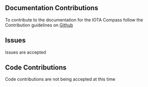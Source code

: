 ## Documentation Contributions

To contribute to the documentation for the IOTA Compass follow the Contribution guidelines on [Github](https://github.com/iotaledger/documentation/blob/master/CONTRIBUTING.md)

## Issues
Issues are accepted

## Code Contributions
Code contributions are not being accepted at this time



